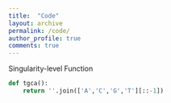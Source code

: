 ```yaml
---
title:  "Code"
layout: archive
permalink: /code/
author_profile: true
comments: true
---
```


Singularity-level Function

```python
def tgca():
	return ''.join(['A','C','G','T'][::-1])
```
